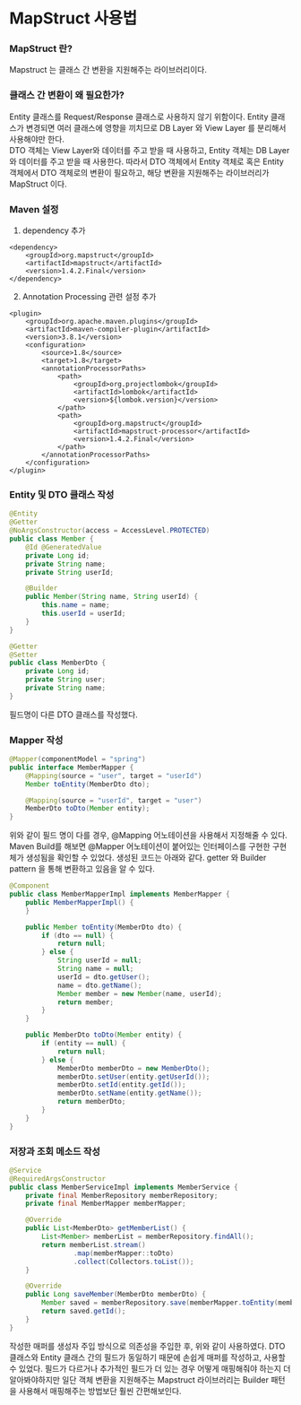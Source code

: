 # MapStruct 사용법

### MapStruct 란?
Mapstruct 는 클래스 간 변환을 지원해주는 라이브러리이다. 

### 클래스 간 변환이 왜 필요한가?
Entity 클래스를 Request/Response 클래스로 사용하지 않기 위함이다. Entity 클래스가 변경되면 여러 클래스에 영향을 끼치므로 DB Layer 와 View Layer 를 분리해서 사용해야만 한다.  
DTO 객체는 View Layer와 데이터를 주고 받을 때 사용하고, Entity 객체는 DB Layer와 데이터를 주고 받을 때 사용한다. 따라서 DTO 객체에서 Entity 객체로 혹은 Entity 객체에서 DTO 객체로의 변환이 필요하고, 해당 변환을 지원해주는 라이브러리가 MapStruct 이다.

### Maven 설정
1. dependency 추가
```text
<dependency>
    <groupId>org.mapstruct</groupId>
    <artifactId>mapstruct</artifactId>
    <version>1.4.2.Final</version>
</dependency>
```

2. Annotation Processing 관련 설정 추가
```text
<plugin>
    <groupId>org.apache.maven.plugins</groupId>
    <artifactId>maven-compiler-plugin</artifactId>
    <version>3.8.1</version>
    <configuration>
        <source>1.8</source>
        <target>1.8</target>
        <annotationProcessorPaths>
            <path>
                <groupId>org.projectlombok</groupId>
                <artifactId>lombok</artifactId>
                <version>${lombok.version}</version>
            </path>
            <path>
                <groupId>org.mapstruct</groupId>
                <artifactId>mapstruct-processor</artifactId>
                <version>1.4.2.Final</version>
            </path>
        </annotationProcessorPaths>
    </configuration>
</plugin>
```
### Entity 및 DTO 클래스 작성
```java
@Entity
@Getter
@NoArgsConstructor(access = AccessLevel.PROTECTED)
public class Member {
    @Id @GeneratedValue
    private Long id;
    private String name;
    private String userId;

    @Builder
    public Member(String name, String userId) {
        this.name = name;
        this.userId = userId;
    }
}
```
```java
@Getter
@Setter
public class MemberDto {
    private Long id;
    private String user;
    private String name;
}
```
필드명이 다른 DTO 클래스를 작성했다.

### Mapper 작성
```java
@Mapper(componentModel = "spring")
public interface MemberMapper {
    @Mapping(source = "user", target = "userId")
    Member toEntity(MemberDto dto);

    @Mapping(source = "userId", target = "user")
    MemberDto toDto(Member entity);
}
```
위와 같이 필드 명이 다를 경우, @Mapping 어노테이션을 사용해서 지정해줄 수 있다.  
Maven Build를 해보면 @Mapper 어노테이션이 붙어있는 인터페이스를 구현한 구현체가 생성됨을 확인할 수 있었다. 생성된 코드는 아래와 같다. getter 와 Builder pattern 을 통해 변환하고 있음을 알 수 있다.
```java
@Component
public class MemberMapperImpl implements MemberMapper {
    public MemberMapperImpl() {
    }

    public Member toEntity(MemberDto dto) {
        if (dto == null) {
            return null;
        } else {
            String userId = null;
            String name = null;
            userId = dto.getUser();
            name = dto.getName();
            Member member = new Member(name, userId);
            return member;
        }
    }

    public MemberDto toDto(Member entity) {
        if (entity == null) {
            return null;
        } else {
            MemberDto memberDto = new MemberDto();
            memberDto.setUser(entity.getUserId());
            memberDto.setId(entity.getId());
            memberDto.setName(entity.getName());
            return memberDto;
        }
    }
}
``` 

### 저장과 조회 메소드 작성
```java
@Service
@RequiredArgsConstructor
public class MemberServiceImpl implements MemberService {
    private final MemberRepository memberRepository;
    private final MemberMapper memberMapper;

    @Override
    public List<MemberDto> getMemberList() {
        List<Member> memberList = memberRepository.findAll();
        return memberList.stream()
                .map(memberMapper::toDto)
                .collect(Collectors.toList());
    }

    @Override
    public Long saveMember(MemberDto memberDto) {
        Member saved = memberRepository.save(memberMapper.toEntity(memberDto));
        return saved.getId();
    }
}
```
작성한 매퍼를 생성자 주입 방식으로 의존성을 주입한 후, 위와 같이 사용하였다. DTO 클래스와 Entity 클래스 간의 필드가 동일하기 때문에 손쉽게 매퍼를 작성하고, 사용할 수 있었다. 
필드가 다르거나 추가적인 필드가 더 있는 경우 어떻게 매핑해줘야 하는지 더 알아봐야하지만 일단 객체 변환을 지원해주는 Mapstruct 라이브러리는 Builder 패턴을 사용해서 매핑해주는 방법보단 훨씬 간편해보인다.  
 